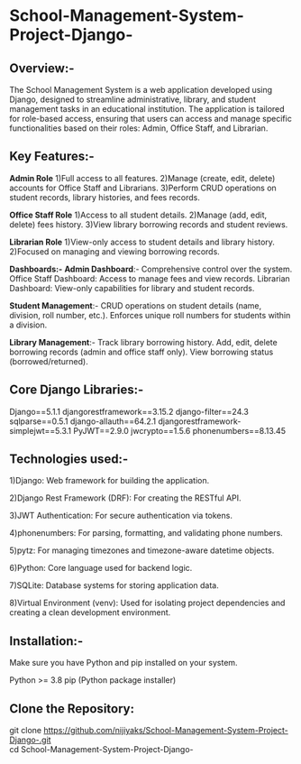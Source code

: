 # School-Management-System-Project-Django-
## Overview:- 
The School Management System is a web application developed using Django, designed to streamline administrative, library, and student management tasks in an educational institution. The application is tailored for role-based access, ensuring that users can access and manage specific functionalities based on their roles: Admin, Office Staff, and Librarian.

## Key Features:- 

**Admin Role**
  1)Full access to all features.
  2)Manage (create, edit, delete) accounts for Office Staff and Librarians.
  3)Perform CRUD operations on student records, library histories, and fees records.

  
**Office Staff Role**
  1)Access to all student details.
  2)Manage (add, edit, delete) fees history.
  3)View library borrowing records and student reviews.

  
**Librarian Role**
  1)View-only access to student details and library history.
  2)Focused on managing and viewing borrowing records.


**Dashboards:-**
**Admin Dashboard**:-
Comprehensive control over the system.
Office Staff Dashboard: Access to manage fees and view records.
Librarian Dashboard: View-only capabilities for library and student records.

**Student Management**:-
CRUD operations on student details (name, division, roll number, etc.).
Enforces unique roll numbers for students within a division.

**Library Management**:-
Track library borrowing history.
Add, edit, delete borrowing records (admin and office staff only).
View borrowing status (borrowed/returned).

## Core Django Libraries:-

Django==5.1.1
djangorestframework==3.15.2
django-filter==24.3
sqlparse==0.5.1
django-allauth==64.2.1
djangorestframework-simplejwt==5.3.1
PyJWT==2.9.0
jwcrypto==1.5.6
phonenumbers==8.13.45

## Technologies used:-

1)Django: Web framework for building the application.

2)Django Rest Framework (DRF): For creating the RESTful API.

3)JWT Authentication: For secure authentication via tokens.

4)phonenumbers: For parsing, formatting, and validating phone numbers.

5)pytz: For managing timezones and timezone-aware datetime objects.

6)Python: Core language used for backend logic.

7)SQLite: Database systems for storing application data.

8)Virtual Environment (venv): Used for isolating project dependencies and creating a clean development environment.

## Installation:-

Make sure you have Python and pip installed on your system.

Python >= 3.8
pip (Python package installer)

## Clone the Repository: 

git clone https://github.com/nijiyaks/School-Management-System-Project-Django-.git      
cd School-Management-System-Project-Django-

